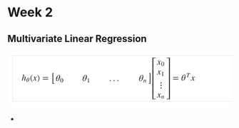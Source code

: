 # Week 2

## Multivariate Linear Regression

![](<.gitbook/assets/Screen Shot 2022-06-14 at 2.35.03 PM.png>)

*
